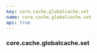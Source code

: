 ```yaml
---
key: core.cache.globalcache.set
name: core.cache.globalcache.set
api: true
---
```


### core.cache.globalcache.set
